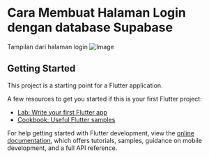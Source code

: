# Cara Membuat Halaman Login dengan database Supabase

Tampilan dari halaman login 
![Image](https://github.com/user-attachments/assets/228e5d01-e69a-48fd-8b2e-05b6f5de1d4f)

## Getting Started

This project is a starting point for a Flutter application.

A few resources to get you started if this is your first Flutter project:

- [Lab: Write your first Flutter app](https://docs.flutter.dev/get-started/codelab)
- [Cookbook: Useful Flutter samples](https://docs.flutter.dev/cookbook)

For help getting started with Flutter development, view the
[online documentation](https://docs.flutter.dev/), which offers tutorials,
samples, guidance on mobile development, and a full API reference.

